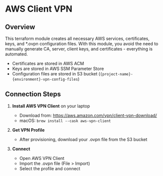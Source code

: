 # AWS Client VPN

## Overview

This terraform module creates all necessary AWS services, certificates, keys, and *.ovpn configuration files. With this module, you avoid the need to manually generate CA, server, client keys, and certificates - everything is automated.

- Certificates are stored in AWS ACM
- Keys are stored in AWS SSM Parameter Store
- Configuration files are stored in S3 bucket (`{project-name}-{environment}-vpn-config-files`)

## Connection Steps

1. **Install AWS VPN Client** on your laptop
   - Download from: https://aws.amazon.com/vpn/client-vpn-download/
   - macOS: `brew install --cask aws-vpn-client`

2. **Get VPN Profile**
   - After provisioning, download your .ovpn file from the S3 bucket

3. **Connect**
   - Open AWS VPN Client
   - Import the .ovpn file (File > Import)
   - Select the profile and connect